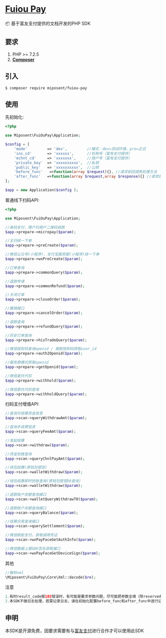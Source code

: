 <h1 align="left"><a href="#">Fuiou Pay</a></h1>

📦 基于富友支付提供的文档开发的PHP SDK

## 要求

1. PHP >= 7.2.5
2. **[Composer](https://getcomposer.org/)**

## 引入

```shell
$ composer require miposent/fuiou-pay
```

## 使用

先初始化:

```php
<?php

use Miposent\FuiOuPay\Application;

$config = [
	'mode'         => 'dev',         //模式：dev=测试环境，pro=正式
	'ins_cd'       => 'xxxxxx',      //机构号（富有支付提供）
	'mchnt_cd'     => 'xxxxxxx',     //商户号（富有支付提供）
	'private_key'  => 'xxxxxxxxxx',  //私钥
	'public_key'   => 'xxxxxxxxxx',  //公钥
	'before_func'   =>function(array $request){}, //请求前回调用处理方法
	'after_func'   =>function(array $request,array $response){} //请求后回调用处理方法
];

$app = new Application($config );
```

普通线下扫码API:

```php
<?php

use Miposent\FuiOuPay\Application;

//条码支付，商户扫用户二维码收款
$app->prepare->micropay($param);

//主扫统一下单
$app->prepare->preCreate($param);

//微信公众号(小程序)、支付宝服务窗(小程序)统一下单
$app->prepare->wxPreCreate($param);

//订单查询
$app->prepare->commonQuery($param);

//退款申请
$app->prepare->commonRefund($param);

//关闭订单
$app->prepare->closeOrder($param);

//撤销接口
$app->prepare->cancelOrder($param);

//退款查询
$app->prepare->refundQuery($param);

//历史订单查询
$app->prepare->hisTradeQuery($param);

//微信授权码查询openid / 银联授权码获取user_id
$app->prepare->auth2Openid($param);

//服务商模式获取openid
$app->prepare->getOpenid($param);

//微信委托代扣
$app->prepare->withhold($param);

//微信委托代扣查询
$app->prepare->withholdQuery($param);

```

扫码支付增值API:

```php
//查询可结算资金信息
$app->scan->queryWithdrawAmt($param);

//查询手续费信息
$app->scan->queryFeeAmt($param);

//发起结算
$app->scan->withdraw($param);

//资金划拨查询
$app->scan->queryChnlPayAmt($param);

//钱包结算(原钱包提现)
$app->scan->walletWithdraw($param);

//钱包结算即时到账查询(原钱包提现D0查询）
$app->scan->walletWithdraw($param);

//退款账户余额查询接口
$app->scan->walletQueryWithdrawT0($param);

//退款账户余额查询接口
$app->scan->queryBalance($param);

//结算交易查询接口
$app->scan->querySettlement($param);

//微信刷脸支付，获取调用凭证
$app->scan->wxPayFaceGetAuthInfo($param);

//微信数据上报SDK签名获取接口
$app->scan->wxPayFaceGetDeviceSign($param);

```

其他

```php
//解析xml
\Miposent\FuiOuPay\Core\Xml::decode($re);
```

注意

```php
1.有时result_code报102错误时，有可能是要求参数问题，尽可能把参数全填（除reserved外），值默认空字符;
2.本SDK不做日志处理，若需记录日志，请在初始化配置before_func和after_func中进行记录;
```

## 申明

本SDK是开源免费，因要求需要有与<a href="https://www.fuioupay.com/">富友支付</a>进行合作才可以使用此SDK
